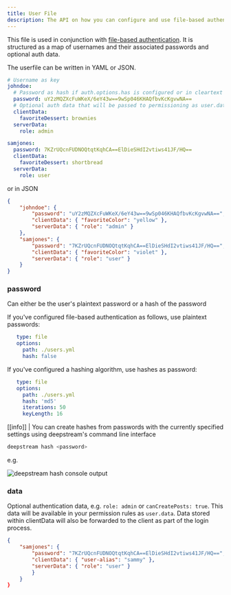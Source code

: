 ```yaml
---
title: User File
description: The API on how you can configure and use file-based authentication
---
```


This file is used in conjunction with [file-based authentication](/tutorials/core/auth-file/). It is structured as a map of usernames and their associated passwords and optional auth data.

The userfile can be written in YAML or JSON.

```yaml
# Username as key
johndoe:
  # Password as hash if auth.options.has is configured or in cleartext
  password: uY2zMQZXcFuWKeX/6eY43w==9wSp046KHAQfbvKcKgvwNA==
  # Optional auth data that will be passed to permissioning as user.data
  clientData:
    favoriteDessert: brownies
  serverData:
    role: admin

samjones:
  password: 7KZrUQcnFUDNOQtqtKqhCA==ElDieSHdI2vtiws41JF/HQ==
  clientData:
    favoriteDessert: shortbread
  serverData:
    role: user
```

or in JSON

```json
{
    "johndoe": {
        "password": "uY2zMQZXcFuWKeX/6eY43w==9wSp046KHAQfbvKcKgvwNA==",
        "clientData": { "favoriteColor": "yellow" },
        "serverData": { "role": "admin" }
    },
    "samjones": {
        "password": "7KZrUQcnFUDNOQtqtKqhCA==ElDieSHdI2vtiws41JF/HQ==",
        "clientData": { "favoriteColor": "violet" },
        "serverData": { "role": "user" }
    }
}
```


### password
Can either be the user's plaintext password or a hash of the password

If you've configured file-based authentication as follows, use plaintext passwords:

```yaml
   type: file
   options:
     path: ./users.yml
     hash: false
```

If you've configured a hashing algorithm, use hashes as password:

```yaml
   type: file
   options:
     path: ./users.yml
     hash: 'md5'
     iterations: 50
     keyLength: 16

```

[[info]]
| You can create hashes from passwords with the currently specified settings using deepstream's command line interface

```bash
deepstream hash <password>
```

e.g.

![deepstream hash console output](ds-hash-output.png)

### data
Optional authentication data, e.g. `role: admin` or `canCreatePosts: true`. This data will be available in your permission rules as `user.data`. Data stored within clientData will also be forwarded to the client as part of the login process.

```json
{
    "samjones": {
        "password": "7KZrUQcnFUDNOQtqtKqhCA==ElDieSHdI2vtiws41JF/HQ==",
        "clientData": { "user-alias": "sammy" },
        "serverData": { "role": "user" }
        }
    }
}
```
